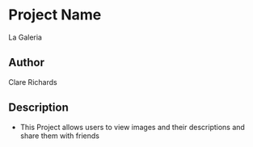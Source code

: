 # Project Name
  La Galeria

## Author
  Clare Richards

## Description
- This Project allows users to view images and their descriptions and share them with friends

## 